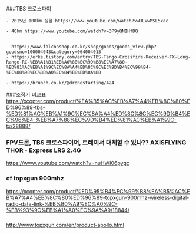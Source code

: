 ###TBS 크로스파이
```
- 2015년 100km 실험 https://www.youtube.com/watch?v=ULVwMSL5xac

- 40km https://www.youtube.com/watch?v=3P9yQNIHfDQ


- https://www.falconshop.co.kr/shop/goods/goods_view.php?goodsno=100004043&category=064004013
- https://erke.tistory.com/entry/TBS-Tango-Crossfire-Receiver-TX-Long-Range-RC-%EB%A1%B1%EB%A0%88%EC%9D%B8%EC%A7%80-%ED%81%AC%EB%A1%9C%EC%8A%A4%ED%8C%8C%EC%9D%B4%EC%96%B4-%EC%88%98%EC%8B%A0%EC%84%B8%ED%8A%B8

- https://brunch.co.kr/@dronestarting/424

```
###조정기 비교표 
https://xcopter.com/product/%EA%B5%AC%EB%A7%A4%EB%8C%80%ED%96%89-tbs-%ED%81%AC%EB%A1%9C%EC%8A%A4%ED%8C%8C%EC%9D%B4%EC%96%B4-%EB%A7%88%EC%9D%B4%ED%81%AC%EB%A1%9C-tx/28888/

###

### FPV드론, TBS 크로스파이어, 트레이서 대체할 수 있나?? AXISFLYING THOR - Express LRS 2.4G
https://www.youtube.com/watch?v=nuHWI06pygc




### cf topxgun 900mhz

https://xcopter.com/product/%ED%95%B4%EC%99%B8%EA%B5%AC%EB%A7%A4%EB%8C%80%ED%96%89-topxgun-900mhz-wireless-digital-radio-data-link-%EB%B0%A9%EC%A0%9C-%EB%93%9C%EB%A1%A0%EC%9A%A9/18844/

###
http://www.topxgun.com/en/product-apollo.html

